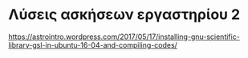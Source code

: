 # Λύσεις ασκήσεων εργαστηρίου 2


<https://astrointro.wordpress.com/2017/05/17/installing-gnu-scientific-library-gsl-in-ubuntu-16-04-and-compiling-codes/>